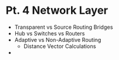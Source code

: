 # Pt. 4 Network Layer

- Transparent vs Source Routing Bridges
- Hub vs Switches vs Routers
- Adaptive vs Non-Adaptive Routing
  - Distance Vector Calculations
- 

